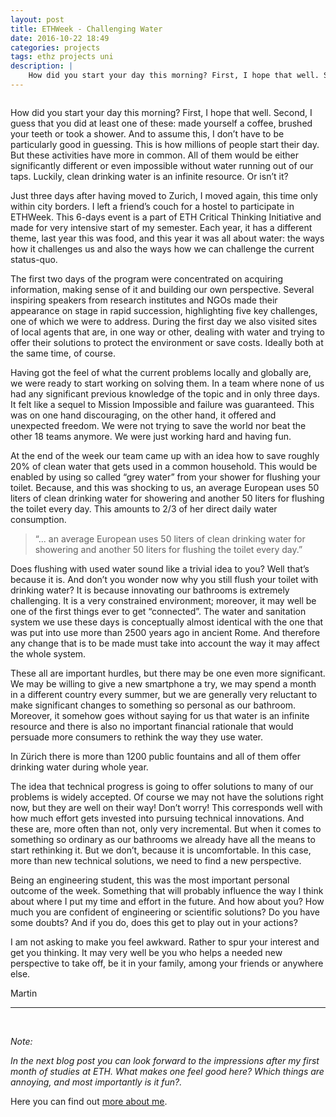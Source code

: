 ```yaml
---
layout: post
title: ETHWeek - Challenging Water
date: 2016-10-22 18:49
categories: projects
tags: ethz projects uni
description: |
    How did you start your day this morning? First, I hope that well. Second, I guess that you did at least one of these: made yourself a coffee, brushed your teeth or took a shower. And to assume this, I don’t have to be particularly good in guessing. This is how millions of people start their day. But these activities have more in common. All of them would be either significantly different or even impossible without water running out of our taps. Luckily, clean drinking water is an infinite resource. Or isn’t it?
---
```

<div class="img_row">
	<img class="col three" src="{{ site.baseurl }}/img/shower.jpg" alt="" title="shower"/>
</div>
<div class="col three caption">
</div>

How did you start your day this morning? First, I hope that well. Second, I guess that you did at least one of these: made yourself a coffee, brushed your teeth or took a shower. And to assume this, I don’t have to be particularly good in guessing. This is how millions of people start their day. But these activities have more in common. All of them would be either significantly different or even impossible without water running out of our taps. Luckily, clean drinking water is an infinite resource. Or isn’t it?

Just three days after having moved to Zurich, I moved again, this time only within city borders. I left a friend’s couch for a hostel to participate in ETHWeek. This 6-days event is a part of ETH Critical Thinking Initiative and made for very intensive start of my semester. Each year, it has a different theme, last year this was food, and this year it was all about water: the ways how it challenges us and also the ways how we can challenge the current status-quo.

The first two days of the program were concentrated on acquiring information, making sense of it and building our own perspective. Several inspiring speakers from research institutes and NGOs made their appearance on stage in rapid succession, highlighting five key challenges, one of which we were to address. During the first day we also visited sites of local agents that are, in one way or other, dealing with water and trying to offer their solutions to protect the environment or save costs. Ideally both at the same time, of course.

Having got the feel of what the current problems locally and globally are, we were ready to start working on solving them. In a team where none of us had any significant previous knowledge of the topic and in only three days. It felt like a sequel to Mission Impossible and failure was guaranteed. This was on one hand discouraging, on the other hand, it offered and unexpected freedom. We were not trying to save the world nor beat the other 18 teams anymore. We were just working hard and having fun.

At the end of the week our team came up with an idea how to save roughly 20% of clean water that gets used in a common household. This would be enabled by using so called “grey water” from your shower for flushing your toilet. Because, and this was shocking to us, an average European uses 50 liters of clean drinking water for showering and another 50 liters for flushing the toilet every day. This amounts to 2/3 of her direct daily water consumption.

> “... an average European uses 50 liters of clean drinking water for showering and another 50 liters for flushing the toilet every day.”

Does flushing with used water sound like a trivial idea to you? Well that’s because it is. And don’t you wonder now why you still flush your toilet with drinking water? It is because innovating our bathrooms is extremely challenging. It is a very constrained environment; moreover, it may well be one of the first things ever to get “connected”. The water and sanitation system we use these days is conceptually almost identical with the one that was put into use more than 2500 years ago in ancient Rome. And therefore any change that is to be made must take into account the way it may affect the whole system.

These all are important hurdles, but there may be one even more significant. We may be willing to give a new smartphone a try, we may spend a month in a different country every summer, but we are generally very reluctant to make significant changes to something so personal as our bathroom. Moreover, it somehow goes without saying for us that water is an infinite resource and there is also no important financial rationale that would persuade more consumers to rethink the way they use water.

<div class="img_row">
	<img class="col three" src="{{ site.baseurl }}/img/fountain.jpg" alt="" title="Fountain in Zürich"/>
</div>
<div class="col three caption">
In Zürich there is more than 1200 public fountains and all of them offer drinking water during whole year.
</div>

The idea that technical progress is going to offer solutions to many of our problems is widely accepted. Of course we may not have the solutions right now, but they are well on their way! Don’t worry! This corresponds well with how much effort gets invested into pursuing technical innovations. And these are, more often than not, only very incremental. But when it comes to something so ordinary as our bathrooms we already have all the means to start rethinking it. But we don’t, because it is uncomfortable. In this case, more than new technical solutions, we need to find a new perspective.

Being an engineering student, this was the most important personal outcome of the week. Something that will probably influence the way I think about where I put my time and effort in the future. And how about you? How much you are confident of engineering or scientific solutions? Do you have some doubts? And if you do, does this get to play out in your actions?

I am not asking to make you feel awkward. Rather to spur your interest and get you thinking. It may very well be you who helps a needed new perspective to take off, be it in your family, among your friends or anywhere else.


Martin

<hr>
<br/>

*Note:*

*In the next blog post you can look forward to the impressions after my first month of studies at ETH. What makes one feel good here? Which things are annoying, and most importantly is it fun?.*

Here you can find out <a href="/about" target="blank">more about me</a>.
